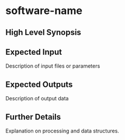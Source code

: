 # software-name

## High Level Synopsis

## Expected Input

Description of input files or parameters

## Expected Outputs

Description of output data

## Further Details

Explanation on processing and data structures.
